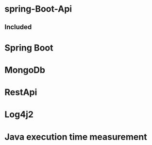 # spring-Boot-Api

## Included

# Spring Boot
# MongoDb
# RestApi
# Log4j2
# Java execution time measurement
